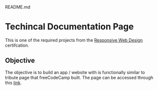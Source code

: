 README.md
# Techincal Documentation Page
This is one of the required projects from the [Responsive Web Design](https:/freecodecamp.org/learn/2022/responsive-web-design/) certifcation.

## Objective
The objective is to build an app / website with is functionally similar to tribute page that freeCodeCamp built. The page can be accessed through this [link](https://technical-documentation-page.freecodecamp.rocks/).